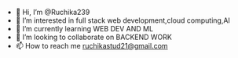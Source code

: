 - 👋 Hi, I’m @Ruchika239
- 👀 I’m interested in full stack web development,cloud computing,AI
- 🌱 I’m currently learning WEB DEV AND ML
- 💞️ I’m looking to collaborate on BACKEND WORK 
- 📫 How to reach me ruchikastud21@gmail.com

<!---
Ruchika239/Ruchika239 is a ✨ special ✨ repository because its `README.md` (this file) appears on your GitHub profile.
You can click the Preview link to take a look at your changes.
--->
